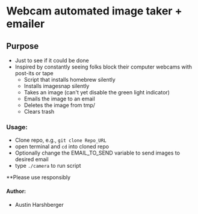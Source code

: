 # Webcam automated image taker + emailer 
## Purpose
* Just to see if it could be done
* Inspired by constantly seeing folks block their computer webcams with post-its or tape
	* Script that installs homebrew silently
	* Installs imagesnap silently
	* Takes an image (can't yet disable the green light indicator)
	* Emails the image to an email
	* Deletes the image from tmp/
	* Clears trash


### Usage:
* Clone repo, e.g., `git clone Repo_URL`
* open terminal and `cd` into cloned repo
* Optionally change the EMAIL_TO_SEND variable to send images to desired email
*  type `./camera` to run script

**Please use responsibly 

#### Author:
* Austin Harshberger